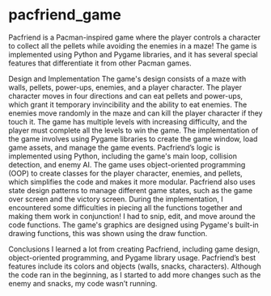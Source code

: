 # pacfriend_game

Pacfriend is a Pacman-inspired game where the player controls a character to collect all the
pellets while avoiding the enemies in a maze! The game is implemented using Python and
Pygame libraries, and it has several special features that differentiate it from other Pacman
games.

Design and Implementation
The game's design consists of a maze with walls, pellets, power-ups, enemies, and a player
character. The player character moves in four directions and can eat pellets and power-ups,
which grant it temporary invincibility and the ability to eat enemies. The enemies move randomly
in the maze and can kill the player character if they touch it. The game has multiple levels with
increasing difficulty, and the player must complete all the levels to win the game.
The implementation of the game involves using Pygame libraries to create the game window,
load game assets, and manage the game events. Pacfriend’s logic is implemented using
Python, including the game's main loop, collision detection, and enemy AI. The game uses
object-oriented programming (OOP) to create classes for the player character, enemies, and
pellets, which simplifies the code and makes it more modular. Pacfriend also uses state design
patterns to manage different game states, such as the game over screen and the victory screen.
During the implementation, I encountered some difficulties in piecing all the functions together
and making them work in conjunction! I had to snip, edit, and move around the code functions.
The game's graphics are designed using Pygame's built-in drawing functions, this was shown
using the draw function.

Conclusions
I learned a lot from creating Pacfriend, including game design, object-oriented programming,
and Pygame library usage. Pacfriend’s best features include its colors and objects (walls,
snacks, characters). Although the code ran in the beginning, as I started to add more changes
such as the enemy and snacks, my code wasn’t running.

